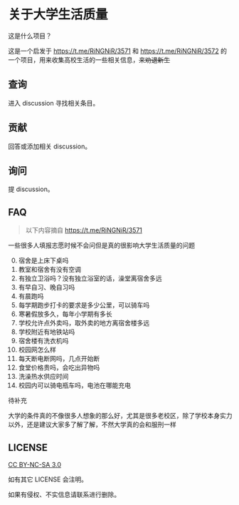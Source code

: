 # 关于大学生活质量

这是什么项目？

这是一个启发于 https://t.me/RiNGNiR/3571 和 https://t.me/RiNGNiR/3572 的一个项目，用来收集高校生活的一些相关信息，<del>来劝退新生</del>

## 查询

进入 discussion 寻找相关条目。

## 贡献

回答或添加相关 discussion。

## 询问

提 discussion。

## FAQ

> 以下内容摘自 https://t.me/RiNGNiR/3571

一些很多人填报志愿时候不会问但是真的很影响大学生活质量的问题

0. 宿舍是上床下桌吗
1. 教室和宿舍有没有空调
2. 有独立卫浴吗？没有独立浴室的话，澡堂离宿舍多远
3. 有早自习、晚自习吗
4. 有晨跑吗
5. 每学期跑步打卡的要求是多少公里，可以骑车吗
6. 寒暑假放多久，每年小学期有多长
7. 学校允许点外卖吗，取外卖的地方离宿舍楼多远
8. 学校附近有地铁站吗
9. 宿舍楼有洗衣机吗
10. 校园网怎么样
11. 每天断电断网吗，几点开始断
12. 食堂价格贵吗，会吃出异物吗
13. 洗澡热水供应时间
14. 校园内可以骑电瓶车吗，电池在哪能充电

待补充

大学的条件真的不像很多人想象的那么好，尤其是很多老校区，除了学校本身实力以外，还是建议大家多了解了解，不然大学真的会和服刑一样

## LICENSE

[CC BY-NC-SA 3.0](https://creativecommons.org/licenses/by-nc-sa/3.0/)

如有其它 LICENSE 会注明。

如果有侵权、不实信息请联系进行删除。
